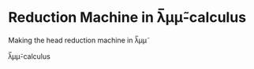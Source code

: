 # Reduction Machine in <span>&lambda;&#773;</span>&mu;<span>&mu;&#771;</span>-calculus

Making the head reduction machine in <span>&lambda;&#773;</span>&mu;<span>&mu;&#771;</span>

λ̅μμ̃-calculus
